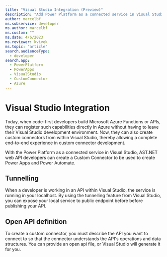 ```yaml
---
title: "Visual Studio Integration (Preview)"
description: "Add Power Platform as a connected service in Visual Studio to create a Custom Connector."
author: marcelbf
ms.subservice: developer
ms.author: marcelbf
ms.custom: ""
ms.date: 4/6/2023
ms.reviewer: kvivek
ms.topic: "article"
search.audienceType: 
  - developer
search.app: 
  - PowerPlatform
  - PowerApps
  - VisualStudio
  - CustomConnector
  - Azure
---
```

# Visual Studio Integration

Today, when code-first developers build Microsoft Azure Functions or APIs, they can register such capabilities directly in Azure without having to leave their Visual Studio development environment. Now, they can also create custom connectors from within Visual Studio, thereby allowing a complete end-to-end experience in custom connector development.

With the Power Platform as a connected service in Visual Studio, AST.NET web API developers can create a Custom Connector to be used to create Power Apps and Power Automate.

## Tunnelling

When a developer is working in an API within Visual Studio, the service is running in your localhost. By using the tunnelling feature from Visual Studio, you can expose your local service to public endpoint before before publishing your API.

## Open API definition

To create a custom connector, you must describe the API you want to connect to so that the connector understands the API's operations and data structures. You can provide an open api file, or Visual Studio will generate it for you.

